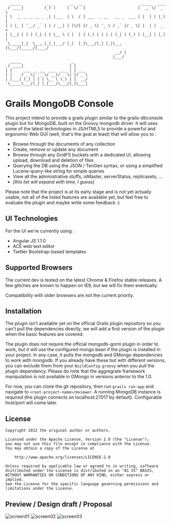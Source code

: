      _____           _ _       __  __                         _____  ____
     / ____|         (_) |     |  \/  |                       |  __ \|  _ \
    | |  __ _ __ __ _ _| |___  | \  / | ___  _ __   __ _  ___ | |  | | |_) |
    | | |_ | '__/ _` | | / __| | |\/| |/ _ \| '_ \ / _` |/ _ \| |  | |  _ <
    | |__| | | | (_| | | \__ \ | |  | | (_) | | | | (_| | (_) | |__| | |_) |
     \_____|_|  \__,_|_|_|___/ |_|  |_|\___/|_| |_|\__, |\___/|_____/|____/
                                                    __/ |
                                                   |___/
      _____                      _
     / ____|                    | |
    | |     ___  _ __  ___  ___ | | ___
    | |    / _ \| '_ \/ __|/ _ \| |/ _ \
    | |___| (_) | | | \__ \ (_) | |  __/
     \_____\___/|_| |_|___/\___/|_|\___|

# Grails MongoDB Console
This project intend to provide a grails plugin similar to the grails-dbconsole plugin but for MongoDB, built on the Groovy mongodb driver.
It will uses some of the latest technologies in JS/HTML5 to provide a powerful and ergonomic Web GUI (well, that's the goal at least) that will allow you to :
* Browse through the documents of any collection
* Create, remove or update any document
* Browse through any GridFS buckets with a dedicated UI, allowing upload, download and deletion of files
* Querying the DB using the JSON / TenGen syntax, or using a simplified Lucene-query-like string for simple queries
* View all the administrative stuffs, isMaster, serverStatus, replicasets, ...
* _[this list will expand with time, I guess]_

Please note that the project is at its early stage and is not yet actually usable, not all of the listed features are available yet,
but feel free to evaluate the plugin and maybe write some feedback :)

## UI Technologies
For the UI we're currently using :
* Angular JS 1.1.0
* ACE web text editor
* Twitter Bootstrap-based templates

## Supported Browsers
The current dev is tested on the latest Chrome & Firefox stable releases.
A few glitches are known to happen on IE9, but we will fix them eventually.

Compatibility with older browsers are not the current priority.

## Installation
The plugin isn't available yet on the official Grails plugin repository so you can't pull the dependencies directly, we will add a first version of the plugin when
the basic features are covered.

The plugin does not require the official mongodb-gorm plugin in order to work, but it will use the configured mongo bean if the plugin is installed in your project.
In any case, it pulls the mongodb and GMongo dependencies to work with mongodb. If you already have these but with different versions, you can exclude them from your ``BuildConfig.groovy``
when you pull the plugin dependency.
Please do note that the aggregrate framework manipulation is not available in GMongo in versions anterior to the 1.0.

For now, you can clone the git repository, then run ``grails run-app`` and navigate to ``<root-project-name>/mviewer``.
A running MongoDB instance is required (the plugin connects on localhost:27017 by default). Configurable host/port will come later.

## License

    Copyright 2012 the original author or authors.

    Licensed under the Apache License, Version 2.0 (the "License");
    you may not use this file except in compliance with the License.
    You may obtain a copy of the License at

        http://www.apache.org/licenses/LICENSE-2.0

    Unless required by applicable law or agreed to in writing, software
    distributed under the License is distributed on an "AS IS" BASIS,
    WITHOUT WARRANTIES OR CONDITIONS OF ANY KIND, either express or implied.
    See the License for the specific language governing permissions and
    limitations under the License.

## Preview / Design draft / Proposal
![screen01](https://github.com/mstein/grails-mongodb-console/raw/master/web-app/images/gh/mongoviewer_scr01.JPG)
![screen02](https://github.com/mstein/grails-mongodb-console/raw/master/web-app/images/gh/mongoviewer_scr02.JPG)
![screen03](https://github.com/mstein/grails-mongodb-console/raw/master/web-app/images/gh/mongoviewer_scr03.JPG)